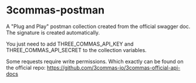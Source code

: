 # 3commas-postman

A "Plug and Play" postman collection created from the official swagger doc. 
The signature is created automatically.

You just need to add THREE_COMMAS_API_KEY and THREE_COMMAS_API_SECRET to the collection variables.

Some requests require write permissions. Which exactly can be found on the official repo:
https://github.com/3commas-io/3commas-official-api-docs
